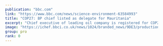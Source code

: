 ```yaml
---
publication: "bbc.com"
link: "https://www.bbc.com/news/science-environment-63584993"
title: "COP27: BP chief listed as delegate for Mauritania"
excerpt: "Chief executive of leading oil company is registered for COP27 as a delegate from poor African nation."
image: "https://ichef.bbci.co.uk/news/1024/branded_news/9DE3/production/_127591404_8b02a6d3109de19484839f21a08d34e1284f7485.jpg"
group: pro
rank: 0
---
```

